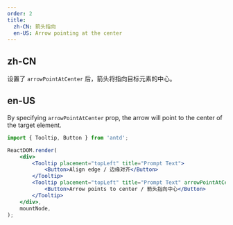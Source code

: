```yaml
---
order: 2
title:
  zh-CN: 箭头指向
  en-US: Arrow pointing at the center
---
```


## zh-CN

设置了 `arrowPointAtCenter` 后，箭头将指向目标元素的中心。

## en-US

By specifying `arrowPointAtCenter` prop, the arrow will point to the center of the target element.

```jsx
import { Tooltip, Button } from 'antd';

ReactDOM.render(
	<div>
		<Tooltip placement="topLeft" title="Prompt Text">
			<Button>Align edge / 边缘对齐</Button>
		</Tooltip>
		<Tooltip placement="topLeft" title="Prompt Text" arrowPointAtCenter>
			<Button>Arrow points to center / 箭头指向中心</Button>
		</Tooltip>
	</div>,
	mountNode,
);
```
